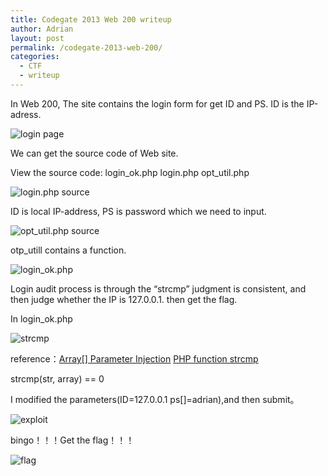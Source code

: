 ```yaml
---
title: Codegate 2013 Web 200 writeup
author: Adrian
layout: post
permalink: /codegate-2013-web-200/
categories:
  - CTF
  - writeup
---
```

In Web 200, The site contains the login form for get ID and PS. ID is the IP-adress.

![login page][1]

We can get the source code of Web site.

View the source code: login&#95;ok.php login.php opt&#95;util.php

![login.php source][2]

ID is local IP-address, PS is password which we need to input.

![opt_util.php source][3]

otp_utill contains a function.

![login_ok.php][4]

Login audit process is through the &#8220;strcmp&#8221; judgment is consistent, and then judge whether the IP is 127.0.0.1. then get the flag.

In login_ok.php

![strcmp][5]

reference：[Array[] Parameter Injection][6] [PHP function strcmp][7]

strcmp(str, array) == 0

I modified the parameters(ID=127.0.0.1 ps[]=adrian),and then submit。

![exploit][8]

bingo！！！Get the flag！！！

![flag][9]

 [1]: http://www.blue-lotus.net/wp-content/uploads/2013/03/login-2.png
 [2]: http://www.blue-lotus.net/wp-content/uploads/2013/03/login.png
 [3]: http://www.blue-lotus.net/wp-content/uploads/2013/03/otp_util.png
 [4]: http://www.blue-lotus.net/wp-content/uploads/2013/03/login_ok.png
 [5]: http://www.blue-lotus.net/wp-content/uploads/2013/03/strcmp.png
 [6]: http://hakipedia.com/index.php/Full_Path_Disclosure#Array.5B.5D_Parameter_Injection
 [7]: http://php.net/manual/en/function.strcmp.php
 [8]: http://www.blue-lotus.net/wp-content/uploads/2013/03/script.png
 [9]: http://www.blue-lotus.net/wp-content/uploads/2013/03/flag.png